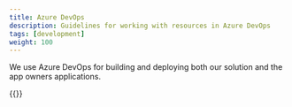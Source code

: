```yaml
---
title: Azure DevOps
description: Guidelines for working with resources in Azure DevOps
tags: [development]
weight: 100
---
```


We use Azure DevOps for building and deploying both our solution and the app owners applications. 

{{<children>}}